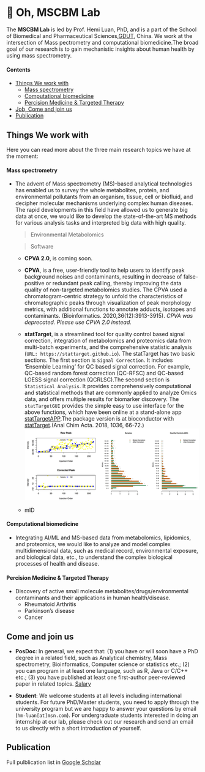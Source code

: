  # 👋 Oh, MSCBM Lab 

The **MSCBM Lab** is led by Prof. Hemi Luan, PhD, and is a part of the School of Biomedical and Pharmaceutical Sciences,[GDUT](https://english.gdut.edu.cn/About_Us/About_GDUT.htm), China. We work at the intersection of Mass pectrometry and computational biomedicine.The broad goal of our research is to gain mechanistic insights about human health by using mass spectrometry. 

#### Contents
- [Things We work with](#things-we-work-with)
   - [Mass spectrometry](#mass-spectrometry)
   - [Computational biomedicine](#computational-biomedicine)
   - [Percision Medicine & Targeted Therapy](#percision-medicine)
- [Job, Come and join us](#come-and-join-us)
- [Publication](#publication)


## Things We work with 
Here you can read more about the three main research topics we have at the moment:

####  Mass spectrometry
 - The advent of Mass spectrometry (MS)-based analytical technologies has enabled us to survey the whole metabolites, protein, and environmental pollutants from an organism, tissue, cell or biofluid, and decipher molecular mechanisms underlying complex human diseases. The rapid developments in this field have allowed us to generate big data at once, we would like to develop the state-of-the-art MS methods for various analysis tasks and interpreted big data with high quality.
 
   > Environmental Metabolomics
   
   > Software
  
      - **CPVA 2.0**, is coming soon.
      - **CPVA**, is a free, user-friendly tool to help users to identify peak background noises and contaminants, resulting in decrease of false-positive or redundant peak calling, thereby improving the data quality of non-targeted metabolomics studies. The CPVA used a chromatogram-centric strategy to unfold the characteristics of chromatographic peaks through visualization of peak morphology metrics, with additional functions to annotate adducts, isotopes and contaminants. (Bioinformatics. 2020,36(12):3913-3915). *CPVA was deprecated. Please use CPVA 2.0 instead.*

      - **statTarget**, is a streamlined tool for quality control based signal correction, integration of metabolomics and proteomics data from multi-batch experiments, and the comprehensive statistic analysis (`URL: https://stattarget.github.io`). The statTarget has two basic sections. The first section is  `Signal Correction`. It includes ‘Ensemble Learning’ for QC based signal correction. For example, QC-based random forest correction (QC-RFSC) and QC-based LOESS signal correction (QCRLSC).The second section is `Statistical Analysis`. It provides comprehensively computational and statistical methods that are commonly applied to analyze Omics data, and offers multiple results for biomarker discovery. The  `statTargetGUI` provides the simple easy to use interface for the above functions, which have been online at a stand-alone app [statTargetAPP](https://github.com/statTarget/statTarget2/releases).The package version is at bioconductor with [statTarget](https://bioconductor.org/packages/statTarget/).(Anal Chim Acta. 2018, 1036, 66-72.)![statTarget](https://raw.githubusercontent.com/13479776/Picture/master/shiftC-14.jpg)
     
      - mID     

####  Computational biomedicine
  - Integrating AI/ML and MS-based data from metabolomics, lipidomics, and proteomics, we would like to analyze and model complex multidimensional data, such as medical record, environmental exposure, and biological data, etc., to understand the complex biological processes of health and disease.

####  Percision Medicine & Targeted Therapy
  -  Discovery of active small molecule metabolites/drugs/environmental contaminants and their applications in human health/disease.
      -  Rheumatoid Arthritis
      -  Parkinson’s disease
      -  Cancer
  
##  Come and join us

 - **PosDoc**: In general, we expect that: (1) you have or will soon have a PhD degree in a related field, such as Analytical chemistry, Mass spectrometry, Bioinformatics, Computer science or statistics etc.; (2) you can program in at least one language, such as R, Java or C/C++ etc.; (3) you have published at least one first-author peer-reviewed paper in related topics. [Salary]( https://xxgcxy-en.gdut.edu.cn/info/1199/2663.htm)
 

 - **Student**: We welcome students at all levels including international students. For future PhD/Master students, you need to apply through the university program but we are happy to answer your questions by email (`hm-luan[at]msn.com`). For undergraduate students interested in doing an internship at our lab, please check out our research and send an email to us directly with a short introduction of yourself.

## Publication
Full pulblication list in [Google Scholar](https://scholar.google.com/citations?hl=en&user=Nb6_ZgMAAAAJ)

